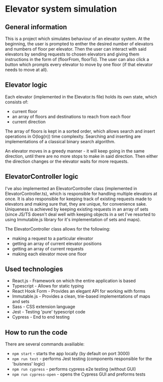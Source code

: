 # Elevator system simulation

## General information

This is a project which simulates behaviour of an elevator system. At the beginning, the user is prompted to enther the desired number of elevators and numbers of floor per elevator. Then the user can interact with said elevators by sending requests to chosen elevators and giving them instructions in the form of (floorFrom, floorTo). The user can also click a button which prompts every elevator to move by one floor (if that elevator needs to move at all).

## Elevator logic

Each elevator (implemented in the Elevator.ts file) holds its own state, which consists of:

-   current floor
-   an array of floors and destinations to reach from each floor
-   current direction

The array of floors is kept in a sorted order, which allows search and insert operations in O(log(n)) time complexity. Searching and inserting are implementations of a classical binary search algorithm.

An elevator moves in a greedy manner - it will keep going in the same direction, until there are no more stops to make in said direction. Then either the direction changes or the elevator waits for more requests.

## ElevatorController logic

I've also implemented an ElevatorController class (implemented in ElevatorController.ts), which is responsible for handling multiple elevators at once. It is also responsible for keeping track of existing requests made to elevators and making sure that, they are unique, for convenience sake. Uniqueness is achieved by keeping existing requests in an array of sets (since JS/TS doesn't deal well with keeping objects in a set I've resorted to using Immutable.js library for it's implementation of sets and maps).

The ElevatorController class allows for the following:

-   making a request to a particular elevator
-   getting an array of current elevator positions
-   getting an array of current requests
-   making each elevator move one floor

## Used technologies

-   React.js - Framework on which the entire application is based
-   Typescript - Allows for static typing
-   React Hook Form - Provides an elegant API for working with forms
-   Immutable.js - Provides a clean, trie-based implementations of maps and sets
-   Sass - CSS extension language
-   Jest - Testing 'pure' typescript code
-   Cypress - End to end testing

## How to run the code

There are several commands availiable:

-   `npm start` - starts the app locally (by default on port 3000)
-   `npm run test` - performs Jest testing (components responsible for the 'buisness' logic)
-   `npm run cypress` - performs cypress e2e testing (without GUI)
-   `npm run cypress-open` - opens the Cypress GUI and preforms tests
